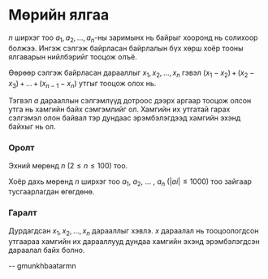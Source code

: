 Мөрийн ялгаа
============
$n$ ширхэг тоо $a_1$, $a_2$, ..., $a_n$-ны заримынх нь байрыг хооронд нь
солихоор болжээ. Ингэж сэлгэж байрласан байрлалын бүх хөрш хоёр тооны ялгаварын
нийлбэрийг тооцож олъё.

Өөрөөр сэлгэж байрласан дарааллыг $x_1$, $x_2$, ..., $x_n$ гэвэл
$(x_1 - x_2)$ + $(x_2 - x_3)$ + ... + $(x_{n-1} - x_n)$ утгыг тооцож олох нь.

Тэгвэл $a$ дарааллын сэлгэмлүүд дотроос дээрх аргаар тооцож олсон утга нь
хамгийн байх сэмгэмлийг ол. Хамгийн их утгатай гарах сэлгэмэл олон байвал тэр
дундаас эрэмбэлэгдээд хамгийн эхэнд байхыг нь ол.


### Оролт
Эхний мөрөнд $n$ ($2 ≤ n ≤ 100$) тоо.

Хоёр дахь мөрөнд $n$ ширхэг тоо $a_1$, $a_2$, ... , $a_n$ ($|ai| ≤ 1000$) тоо
зайгаар тусгаарлагдан өгөгдөнө.


### Гаралт
Дурдагдсан $x_1$, $x_2$, ..., $x_n$ дарааллыг хэвлэ. $x$ дараалал нь
тооцоологдсон утгаараа хамгийн их дарааллууд дундаа хамгийн эхэнд эрэмбэлэгдсэн
дараалал байх болно.

-- gmunkhbaatarmn
